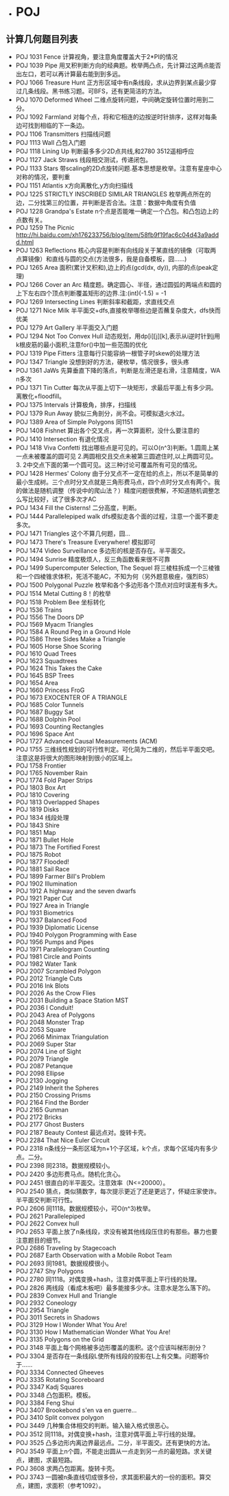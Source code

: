 * # POJ
##  计算几何题目列表
* POJ 1031 Fence 计算视角，要注意角度覆盖大于2*PI的情况
* POJ 1039 Pipe 用叉积判断方向的经典题。枚举两凸点，先计算过这两点能否出左口，若可以再计算最右能到到多远。
* POJ 1066 Treasure Hunt 正方形区域中有n条线段，求从边界到某点最少穿过几条线段。黑书练习题。可BFS，还有更简洁的方法。
* POJ 1070 Deformed Wheel 二维点旋转问题，中间确定旋转位置时用到二分。
* POJ 1092 Farmland 对每个点，将和它相连的边按逆时针排序，这样对每条边可找到相临的下一条边。
* POJ 1106 Transmitters 扫描线问题
* POJ 1113 Wall 凸包入门题
* POJ 1118 Lining Up 判断最多多少2D点共线,和2780 3512遥相呼应
* POJ 1127 Jack Straws 线段相交测试，传递闭包。
* POJ 1133 Stars 带scaling的2D点旋转问题.基本思想是枚举。注意有星座中心对称的情况，要判重
* POJ 1151 Atlantis x方向离散化,y方向扫描线
* POJ 1225 STRICTLY INSCRIBED SIMILAR TRIANGLES 枚举两点所在的边，二分找第三的位置，并判断是否合法。注意：数据中角度有负值
* POJ 1228 Grandpa's Estate n个点是否能唯一确定一个凸包。和凸包边上的点数有关。
* POJ 1259 The Picnic http://hi.baidu.com/xh176233756/blog/item/58fb9f19fac6c04d43a9addd.html
* POJ 1263 Reflections 核心内容是判断有向线段关于某直线的镜像（可取两点算镜像）和直线与圆的交点(方法很多，我是自备模板，囧……)
* POJ 1265 Area 面积(累计叉积和),边上的点(gcd(dx, dy)), 内部的点(peak定理)
* POJ 1266 Cover an Arc 精度题。确定圆心、半径，通过圆弧的两端点和圆的上下左右四个顶点判断覆盖矩形的边界.注:(int)(-1.5) = -1
* POJ 1269 Intersecting Lines 判断斜率和截距，求直线交点
* POJ 1271 Nice Milk 半平面交+dfs,直接枚举哪些边是否蘸复杂度大，dfs快而优美
* POJ 1279 Art Gallery 半平面交入门题
* POJ 1294 Not Too Convex Hull 动态规划，用dp[i][j][k],表示从i逆时针到j用k根皮筋的最小面积,注意for()中加一些范围的优化
* POJ 1319 Pipe Fitters 注意每行只能容纳一根管子时skew的处理方法
* POJ 1347 Triangle 没想到好的方法，硬枚举，情况很多，很头疼
* POJ 1361 JaWs 先算垂直下降的落点，判断是左滑还是右滑，注意精度，WA n多次
* POJ 1371 Tin Cutter 每次从平面上切下一块矩形，求最后平面上有多少洞。离散化+floodfill。
* POJ 1375 Intervals 计算极角，排序，扫描线
* POJ 1379 Run Away 貌似三角剖分，尚不会。可模拟退火水过。
* POJ 1389 Area of Simple Polygons 同1151
* POJ 1408 Fishnet 算出各个交叉点，再一次算面积，没什么要注意的
* POJ 1410 Intersection 有退化情况
* POJ 1418 Viva Confetti 找出哪些点是可见的。可以O(n^3)判断。1.圆周上某一点未被覆盖的圆可见 2.两圆相交且交点未被第三圆遮住时,以上两圆可见。3. 2中交点下面的第一个圆可见。这三种讨论可覆盖所有可见的情况。
* POJ 1428 Hermes' Colony 由于分叉点不一定在给的点上，所以不是简单的最小生成树。三个点时分叉点就是三角形费马点，四个点时分叉点有两个。我的做法是随机调整（传说中的爬山法？）精度问题很费解，不知道随机调整怎么写比较好，试了很多次才AC
* POJ 1434 Fill the Cisterns! 二分高度，判断。
* POJ 1444 Parallelepiped walk dfs模拟走各个面的过程，注意一个面不要走多次。
* POJ 1471 Triangles 这个不算几何题，囧...
* POJ 1473 There's Treasure Everywhere! 模拟即可
* POJ 1474 Video Surveillance 多边形的核是否存在。半平面交。
* POJ 1494 Sunrise 精度极烦人，反三角函数看来很不可靠
* POJ 1499 Supercomputer Selection, The Sequel 将三棱柱拆成一个三棱锥和一个四棱锥求体积，死活不能AC，不知为何（另外题意极痤，强烈BS）
* POJ 1500 Polygonal Puzzle 枚举和各个多边形各个顶点对应时误差有多大。
* POJ 1514 Metal Cutting 8！的枚举
* POJ 1518 Problem Bee 坐标转化
* POJ 1536 Trains
* POJ 1556 The Doors DP
* POJ 1569 Myacm Triangles
* POJ 1584 A Round Peg in a Ground Hole
* POJ 1586 Three Sides Make a Triangle
* POJ 1605 Horse Shoe Scoring
* POJ 1610 Quad Trees
* POJ 1623 Squadtrees
* POJ 1624 This Takes the Cake
* POJ 1645 BSP Trees
* POJ 1654 Area
* POJ 1660 Princess FroG
* POJ 1673 EXOCENTER OF A TRIANGLE
* POJ 1685 Color Tunnels
* POJ 1687 Buggy Sat
* POJ 1688 Dolphin Pool
* POJ 1693 Counting Rectangles
* POJ 1696 Space Ant
* POJ 1727 Advanced Causal Measurements (ACM)
* POJ 1755 三维线性规划的可行性判定。可化简为二维的，然后半平面交吧。注意这是将很大的图形映射到很小的区域上。
* POJ 1758 Frontier
* POJ 1765 November Rain
* POJ 1774 Fold Paper Strips
* POJ 1803 Box Art
* POJ 1810 Covering
* POJ 1813 Overlapped Shapes
* POJ 1819 Disks
* POJ 1834 线段处理
* POJ 1843 Shire
* POJ 1851 Map
* POJ 1871 Bullet Hole
* POJ 1873 The Fortified Forest
* POJ 1875 Robot
* POJ 1877 Flooded!
* POJ 1881 Sail Race
* POJ 1899 Farmer Bill's Problem
* POJ 1902 Illumination
* POJ 1912 A highway and the seven dwarfs
* POJ 1921 Paper Cut
* POJ 1927 Area in Triangle
* POJ 1931 Biometrics
* POJ 1937 Balanced Food
* POJ 1939 Diplomatic License
* POJ 1940 Polygon Programming with Ease
* POJ 1956 Pumps and Pipes
* POJ 1971 Parallelogram Counting
* POJ 1981 Circle and Points
* POJ 1982 Water Tank
* POJ 2007 Scrambled Polygon
* POJ 2012 Triangle Cuts
* POJ 2016 Ink Blots
* POJ 2026 As the Crow Flies
* POJ 2031 Building a Space Station MST
* POJ 2036 I Conduit!
* POJ 2043 Area of Polygons
* POJ 2048 Monster Trap
* POJ 2053 Square
* POJ 2066 Minimax Triangulation
* POJ 2069 Super Star
* POJ 2074 Line of Sight
* POJ 2079 Triangle
* POJ 2087 Petanque
* POJ 2098 Ellipse
* POJ 2130 Jogging
* POJ 2149 Inherit the Spheres
* POJ 2150 Crossing Prisms
* POJ 2164 Find the Border
* POJ 2165 Gunman
* POJ 2172 Bricks
* POJ 2177 Ghost Busters
* POJ 2187 Beauty Contest 最远点对。旋转卡壳。
* POJ 2284 That Nice Euler Circuit
* POJ 2318 n条线分一条形区域为n+1个子区域，k个点，求每个区域内有多少点。二分。
* POJ 2398 同2318。数据规模较小。
* POJ 2420 多边形费马点。随机化贪心。
* POJ 2451 很直白的半平面交。注意效率（N<=20000）。
* POJ 2540 猜点，类似猜数字，每次提示更近了还是更远了，怀疑庄家使诈。半平面交判断可行性。
* POJ 2606 同1118。数据规模较小，可O(n^3)枚举。
* POJ 2621 Parallelepiped
* POJ 2622 Convex hull
* POJ 2653 平面上放了n条线段，求没有被其他线段压住的有那些。暴力也要注意题目的细节。
* POJ 2686 Traveling by Stagecoach
* POJ 2687 Earth Observation with a Mobile Robot Team
* POJ 2693 同1981。数据规模很小。
* POJ 2747 Shy Polygons
* POJ 2780 同1118。对偶变换+hash，注意对偶平面上平行线的处理。
* POJ 2826 两线段（看成木板吧）最多能接多少水。注意水是怎么落下的。
* POJ 2839 Convex Hull and Triangle
* POJ 2932 Coneology
* POJ 2954 Triangle
* POJ 3011 Secrets in Shadows
* POJ 3129 How I Wonder What You Are!
* POJ 3130 How I Mathematician Wonder What You Are!
* POJ 3135 Polygons on the Grid
* POJ 3148 平面上每个网格被多边形覆盖的面积。这个应该叫梯形剖分？
* POJ 3304 是否存在一条线段L使所有线段的投影在L上有交集。问题等价于……
* POJ 3334 Connected Gheeves
* POJ 3335 Rotating Scoreboard
* POJ 3347 Kadj Squares
* POJ 3348 凸包面积。模板。
* POJ 3384 Feng Shui
* POJ 3407 Brookebond s'en va en guerre...
* POJ 3410 Split convex polygon
* POJ 3449 几种集合体相交的判断。输入输入格式很恶心。
* POJ 3512 同1118。对偶变换+hash，注意对偶平面上平行线的处理。
* POJ 3525 凸多边形内离边界最远点。二分，半平面交。还有更快的方法。
* POJ 3549 平面上n个圆，不能走出圆从一点走到另一点的最短路。求关键点，建图，求最短路。
* POJ 3608 求两凸包距离。旋转卡壳。
* POJ 3743 一圆被n条直线切成很多份，求其面积最大的一份的面积。算交点，建图，求面积（参考1092）。
